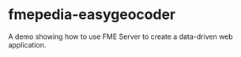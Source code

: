 fmepedia-easygeocoder
=====================
A demo showing how to use FME Server to create a data-driven web application. 